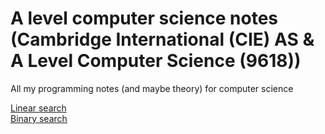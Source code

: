 #  A level computer science notes (Cambridge International (CIE) AS & A Level Computer Science (9618)) 
All my programming notes (and maybe theory) for computer science

[Linear search](https://github.com/maycra01/comp-sci-notes/blob/main/programming/linear_search.md)<br>
[Binary search](https://github.com/maycra01/comp-sci-notes/blob/main/programming/binary_search.md)
